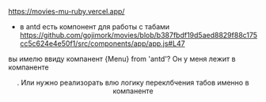 https://movies-mu-ruby.vercel.app/

- в antd есть компонент для работы с табами https://github.com/gojimork/movies/blob/b387fbdf19d5aed8829f88c175cc5c624e4e50f1/src/components/app/app.js#L47

вы имелю ввиду компанент {Menu} from 'antd'? Он у меня лежит в компаненте <Header/>. Или нужно реализорать влю логику переклбчения табов именно в компаненте <App/>
